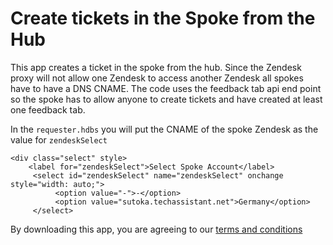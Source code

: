Create tickets in the Spoke from the Hub
==========================
This app creates a ticket in the spoke from the hub. Since the Zendesk proxy will not allow one Zendesk to access another Zendesk all spokes have to have a DNS CNAME. The code uses the feedback tab api end point so the spoke has to allow anyone to create tickets and have created at least one feedback tab.

In the ```requester.hdbs``` you will put the CNAME of the spoke Zendesk as the value for ```zendeskSelect``` 

```
<div class="select" style>
    <label for="zendeskSelect">Select Spoke Account</label>
     <select id="zendeskSelect" name="zendeskSelect" onchange style="width: auto;">
          <option value="-">-</option>
          <option value="sutoka.techassistant.net">Germany</option>
     </select>
```

By downloading this app, you are agreeing to our [terms and conditions](https://github.com/zendesklabs/wiki/wiki/Terms-and-Conditions)
